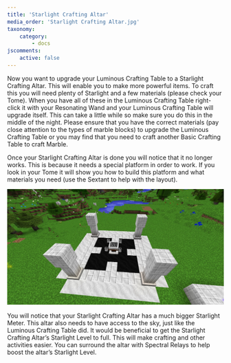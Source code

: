 ```yaml
---
title: 'Starlight Crafting Altar'
media_order: 'Starlight Crafting Altar.jpg'
taxonomy:
    category:
        - docs
jscomments:
    active: false
---
```


Now you want to upgrade your Luminous Crafting Table to a Starlight Crafting Altar. This will enable you to make more powerful items. To craft this you will need plenty of Starlight and a few materials (please check your Tome). When you have all of these in the Luminous Crafting Table right-click it with your Resonating Wand and your Luminous Crafting Table will upgrade itself. This can take a little while so make sure you do this in the middle of the night. Please ensure that you have the correct materials (pay close attention to the types of marble blocks) to upgrade the Luminous Crafting Table or you may find that you need to craft another Basic Crafting Table to craft Marble.

Once your Starlight Crafting Altar is done you will notice that it no longer works. This is because it needs a special platform in order to work. If you look in your Tome it will show you how to build this platform and what materials you need (use the Sextant to help with the layout).

![](Starlight%20Crafting%20Altar.jpg)

You will notice that your Starlight Crafting Altar has a much bigger Starlight Meter. This altar also needs to have access to the sky, just like the Luminous Crafting Table did. It would be beneficial to get the Starlight Crafting Altar’s Starlight Level to full. This will make crafting and other activities easier. You can surround the altar with Spectral Relays to help boost the altar’s Starlight Level.
